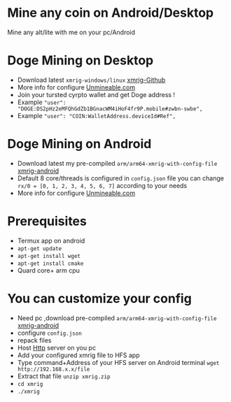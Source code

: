 # Mine any coin on Android/Desktop
Mine any alt/lite with me on your pc/Android 


# Doge Mining on Desktop
* Download latest `xmrig-windows/linux` [xmrig-Github](https://github.com/xmrig/xmrig/releases/)
* More info for configure  [Unmineable.com](https://unmineable.com/?ref=zwbn-swbe)
* Join your tursted cyrpto wallet and get Doge address !
* Example `"user": "DOGE:DS2pHz2eMFQhGdZb1BGnacWM4iHoF4fr9P.mobile#zwbn-swbe",`
* Example `"user": "COIN:WalletAddress.deviceId#Ref",`


# Doge Mining on Android
* Download latest my pre-compiled `arm/arm64-xmrig-with-config-file` [xmrig-android](https://github.com/fahad15090/xmrig-coin-mining/releases/tag/v6.15.1)
* Default 8 core/threads is configured in `config.json` file you can change `rx/0 = [0, 1, 2, 3, 4, 5, 6, 7]` according to your needs
* More info for configure  [Unmineable.com](https://unmineable.com/?ref=zwbn-swbe)

# Prerequisites
* Termux app on android
* `apt-get update`
* `apt-get install wget`
* `apt-get install cmake`
* Quard core+  arm cpu



# You can customize your config 
* Need pc ,download pre-compiled `arm/arm64-xmrig-with-config-file` [xmrig-android](https://github.com/fahad15090/xmrig-coin-mining/releases/tag/v6.15.1)
* configure `config.json`
* repack files
* Host [Http](https://github.com/fahad15090/My-Drive) server on you pc 
* Add your configured xmrig file to HFS app
* Type command+Address of your HFS server on Android terminal `wget http://192.168.x.x/file`
* Extract that file `unzip xmrig.zip`
* `cd xmrig`
* `./xmrig`
